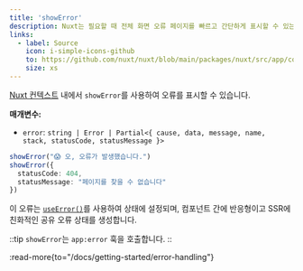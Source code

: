 ```yaml
---
title: 'showError'
description: Nuxt는 필요할 때 전체 화면 오류 페이지를 빠르고 간단하게 표시할 수 있는 방법을 제공합니다.
links:
  - label: Source
    icon: i-simple-icons-github
    to: https://github.com/nuxt/nuxt/blob/main/packages/nuxt/src/app/composables/error.ts
    size: xs
---
```


[Nuxt 컨텍스트](/docs/guide/going-further/nuxt-app#the-nuxt-context) 내에서 `showError`를 사용하여 오류를 표시할 수 있습니다.

**매개변수:**

- `error`: `string | Error | Partial<{ cause, data, message, name, stack, statusCode, statusMessage }>`

```ts
showError("😱 오, 오류가 발생했습니다.")
showError({
  statusCode: 404,
  statusMessage: "페이지를 찾을 수 없습니다"
})
```

이 오류는 [`useError()`](/docs/api/composables/use-error)를 사용하여 상태에 설정되며, 컴포넌트 간에 반응형이고 SSR에 친화적인 공유 오류 상태를 생성합니다.

::tip
`showError`는 `app:error` 훅을 호출합니다.
::

:read-more{to="/docs/getting-started/error-handling"}
